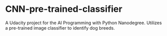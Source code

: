 # CNN-pre-trained-classifier
A Udacity project for the AI Programming with Python Nanodegree. Utilizes a pre-trained image classifier to identify dog breeds.
